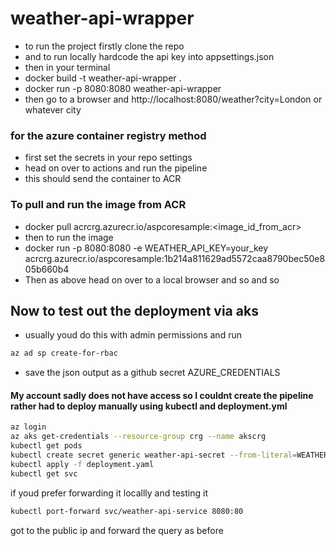 # weather-api-wrapper

- to run the project firstly clone the repo
- and to run locally hardcode the api key into appsettings.json
- then in your terminal
- docker build -t weather-api-wrapper .
- docker run -p 8080:8080 weather-api-wrapper
- then go to a browser and http://localhost:8080/weather?city=London or whatever city

### for the azure container registry method

- first set the secrets in your repo settings
- head on over to actions and run the pipeline
- this should send the container to ACR

### To pull and run the image from ACR

- docker pull acrcrg.azurecr.io/aspcoresample:<image_id_from_acr>
- then to run the image
- docker run -p 8080:8080 -e WEATHER_API_KEY=your_key acrcrg.azurecr.io/aspcoresample:1b214a811629ad5572caa8790bec50e805b660b4
- Then as above head on over to a local browser and so and so

## Now to test out the deployment via aks

- usually youd do this with admin permissions and run

```bash
az ad sp create-for-rbac
```

- save the json output as a github secret AZURE_CREDENTIALS

#### My account sadly does not have access so I couldnt create the pipeline rather had to deploy manually using kubectl and deployment.yml

```bash
az login
az aks get-credentials --resource-group crg --name akscrg
kubectl get pods
kubectl create secret generic weather-api-secret --from-literal=WEATHER_API_KEY=ENTER_YOUR_ACTUAL_KEY_HERE
kubectl apply -f deployment.yaml
kubectl get svc
```

if youd prefer forwarding it locallly and testing it

```bash
kubectl port-forward svc/weather-api-service 8080:80
```

got to the public ip and forward the query as before
